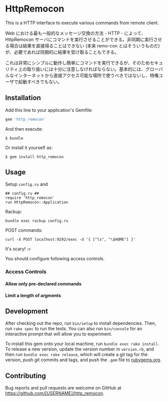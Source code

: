 # HttpRemocon

This is a HTTP interface to execute various commands from remote client.

Web における最も一般的なメッセージ交換の方法 - HTTP - によって、 HttpRemocon サーバにコマンドを実行させることができる。非同期に実行させる場合は結果を直接得ることはできない (本来 remo-con とはそういうものだ) が、必要であれば同期的に結果を受け取ることもできる。

これは非常にシンプルに動作し簡単にコマンドを実行できるが、そのためセキュリティ上の取り扱いには十分に注意しなければならない。基本的には、グローバルなインターネットから直接アクセス可能な場所で使うべきではないし、特権ユーザで起動すべきでもない。


## Installation

Add this line to your application's Gemfile:

```ruby
gem 'http_remocon'
```

And then execute:

    $ bundle

Or install it yourself as:

    $ gem install http_remocon

## Usage

Setup `config.ru` and

    ## config.ru ##
    require 'http_remocon'
    run HttpRemocon::Application


Rackup:

    bundle exec rackup config.ru


POST commands:

    curl -X POST localhost:9292/exec -d '{ ["ls", "\$HOME"] }'

It's scary! :<

You should configure following access controls.

### Access Controls

#### Allow only pre-declared commands

#### Limit a length of argments


## Development

After checking out the repo, run `bin/setup` to install dependencies. Then, run `rake spec` to run the tests. You can also run `bin/console` for an interactive prompt that will allow you to experiment.

To install this gem onto your local machine, run `bundle exec rake install`. To release a new version, update the version number in `version.rb`, and then run `bundle exec rake release`, which will create a git tag for the version, push git commits and tags, and push the `.gem` file to [rubygems.org](https://rubygems.org).

## Contributing

Bug reports and pull requests are welcome on GitHub at https://github.com/[USERNAME]/http_remocon.

